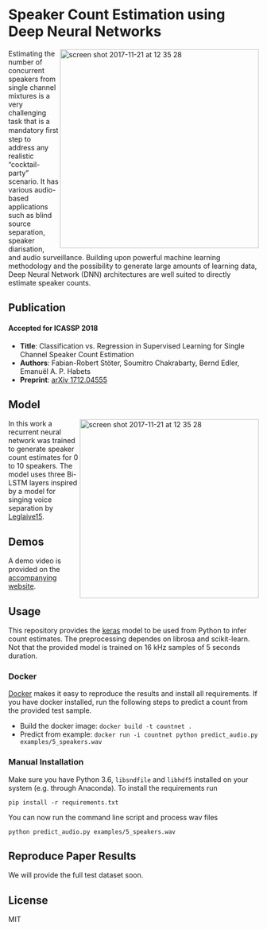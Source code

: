 # Speaker Count Estimation using Deep Neural Networks

<img width="400" align="right" alt="screen shot 2017-11-21 at 12 35 28" src="https://user-images.githubusercontent.com/72940/33071669-be6c35b2-cebc-11e7-8822-9b998ad1ea09.png">

Estimating the number of concurrent speakers from single channel mixtures is a very challenging task that is a mandatory ﬁrst step to address any realistic “cocktail-party” scenario. It has various audio-based applications such as blind source separation, speaker diarisation, and audio surveillance. Building upon powerful machine learning methodology and the possibility to generate large amounts of learning data, Deep Neural Network (DNN) architectures are well suited to directly estimate speaker counts.

## Publication

#### Accepted for ICASSP 2018

* __Title__: Classification vs. Regression in Supervised Learning for Single Channel
 Speaker Count Estimation
* __Authors__: Fabian-Robert Stöter, Soumitro Chakrabarty, Bernd Edler, Emanuël
 A. P. Habets
* __Preprint__: [arXiv 1712.04555](http://arxiv.org/abs/1712.04555)

## Model

<img width="360" align="right"  alt="screen shot 2017-11-21 at 12 35 28" src="https://user-images.githubusercontent.com/72940/33072095-60d1929c-cebe-11e7-91de-1dff3fc50bde.png">

In this work a recurrent neural network was trained to generate speaker count estimates for 0 to 10 speakers. The model uses three Bi-LSTM layers inspired by a model for singing voice separation by [Leglaive15](https://hal.archives-ouvertes.fr/hal-01110035).


## Demos

A demo video is provided on the [accompanying website](https://www.audiolabs-erlangen.de/resources/2017-CountNet).

## Usage

This repository provides the [keras](https://keras.io/) model to be used from Python to infer count estimates. The preprocessing dependes on librosa and scikit-learn. Not that the provided model is trained on 16 kHz samples of 5 seconds duration. 

### Docker

[Docker](https://www.docker.com/) makes it easy to reproduce the results and install all requirements. If you have docker installed, run the following steps to predict a count from the provided test sample.

* Build the docker image: `docker build -t countnet .`
* Predict from example: `docker run -i countnet python predict_audio.py examples/5_speakers.wav`

### Manual Installation 

Make sure you have Python 3.6, `libsndfile` and `libhdf5` installed on your system (e.g. through Anaconda). To install the requirements run

`pip install -r requirements.txt`

You can now run the command line script and process wav files

`python predict_audio.py examples/5_speakers.wav`

## Reproduce Paper Results

We will provide the full test dataset soon.

## License

MIT
